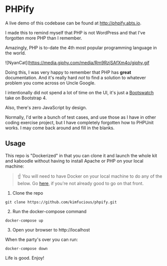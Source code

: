 # PHPify

A live demo of this codebase can be found at http://phpify.abts.io.

I made this to remind myself that PHP is not WordPress and that I've forgotten more PHP than I remember.

Amazingly, PHP is to-date the 4th most popular programming language in the world.

![NyanCat](https://media.giphy.com/media/Rm9RzjSAfXm4o/giphy.gif

Doing this, I was very happy to remember that PHP has **great** documentation.  And it's really hard *not* to find a solution to whatever problem you come across on Uncle Google.

I intentionally did not spend a lot of time on the UI, it's just a [Bootswatch](https://bootswatch.com/slate/) take on Bootstrap 4.

Also, there's zero JavaScript by design.

Normally, I'd write a bunch of test cases, and use those as I have in other coding exercise project, but I have completely forgotten how to PHPUnit works.  I may come back around and fill in the blanks.

## Usage

This repo is "Dockerized" in that you can clone it and launch the whole kit and kaboodle without having to install Apache or PHP on your local machine:

> :point_up:  You will need to have Docker on your local machine to do any of the below.  Go [here](https://www.docker.com), if you're not already good to go on that front.

1. Clone the repo
```shell
git clone https://github.com/kimfucious/phpify.git
```
2. Run the docker-compose command
```shell
docker-compose up
```
3.  Open your browser to http://localhost

When the party's over you can run:
```shell
docker-compose down
```

Life is good.  Enjoy!
